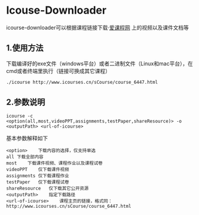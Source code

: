 # Icouse-Downloader
icourse-downloader可以根据课程链接下载·[爱课程网](https://www.icourses.cn/home/)
上的视频以及课件文档等
## 1.使用方法
下载编译好的exe文件（windows平台）或者二进制文件（Linux和mac平台），在cmd或者终端里执行（链接可换成其它课程）
```bash
./icourse http://www.icourses.cn/sCourse/course_6447.html
```
## 2.参数说明
```
icourse -c <option(all,most,videoPPT,assignments,testPaper,shareResource)> -o <outputPath> <url-of-icourse>
```
基本参数解释如下
```
<option>	下载内容的选择，仅支持单选
all	下载全部内容
most	下载课件视频、课程作业以及课程试卷
videoPPT	仅下载课件视频
assignments	仅下载课程作业
testPaper	仅下载课程试卷
shareResource	仅下载其它公开资源
<outputPath>	指定下载路径
<url-of-icourse>	课程主页的链接，格式同：http://www.icourses.cn/sCourse/course_6447.html
```
